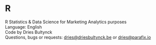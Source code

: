 # R
R Statistics & Data Science for Marketing Analytics purposes
<br>Language: English
<br>Code by Dries Bultynck
<br>Questions, bugs or requests: dries@driesbultynck.be or dries@parafix.io
